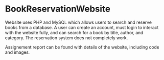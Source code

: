 # BookReservationWebsite
Website uses PHP and MySQL which allows users to search and reserve books from a database. A user can create an account, must login to interact with the website fully, and can search for a book by title, author, and category. The reservation system does not completely work.

Assignement report can be found with details of the website, including code and images.
